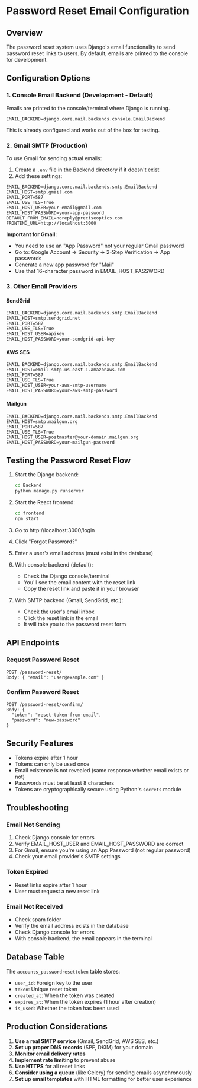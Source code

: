# Password Reset Email Configuration

## Overview
The password reset system uses Django's email functionality to send password reset links to users. By default, emails are printed to the console for development.

## Configuration Options

### 1. Console Email Backend (Development - Default)
Emails are printed to the console/terminal where Django is running.

```env
EMAIL_BACKEND=django.core.mail.backends.console.EmailBackend
```

This is already configured and works out of the box for testing.

### 2. Gmail SMTP (Production)
To use Gmail for sending actual emails:

1. Create a `.env` file in the Backend directory if it doesn't exist
2. Add these settings:

```env
EMAIL_BACKEND=django.core.mail.backends.smtp.EmailBackend
EMAIL_HOST=smtp.gmail.com
EMAIL_PORT=587
EMAIL_USE_TLS=True
EMAIL_HOST_USER=your-email@gmail.com
EMAIL_HOST_PASSWORD=your-app-password
DEFAULT_FROM_EMAIL=noreply@preciseoptics.com
FRONTEND_URL=http://localhost:3000
```

**Important for Gmail:**
- You need to use an "App Password" not your regular Gmail password
- Go to: Google Account → Security → 2-Step Verification → App passwords
- Generate a new app password for "Mail"
- Use that 16-character password in EMAIL_HOST_PASSWORD

### 3. Other Email Providers

#### SendGrid
```env
EMAIL_BACKEND=django.core.mail.backends.smtp.EmailBackend
EMAIL_HOST=smtp.sendgrid.net
EMAIL_PORT=587
EMAIL_USE_TLS=True
EMAIL_HOST_USER=apikey
EMAIL_HOST_PASSWORD=your-sendgrid-api-key
```

#### AWS SES
```env
EMAIL_BACKEND=django.core.mail.backends.smtp.EmailBackend
EMAIL_HOST=email-smtp.us-east-1.amazonaws.com
EMAIL_PORT=587
EMAIL_USE_TLS=True
EMAIL_HOST_USER=your-aws-smtp-username
EMAIL_HOST_PASSWORD=your-aws-smtp-password
```

#### Mailgun
```env
EMAIL_BACKEND=django.core.mail.backends.smtp.EmailBackend
EMAIL_HOST=smtp.mailgun.org
EMAIL_PORT=587
EMAIL_USE_TLS=True
EMAIL_HOST_USER=postmaster@your-domain.mailgun.org
EMAIL_HOST_PASSWORD=your-mailgun-password
```

## Testing the Password Reset Flow

1. Start the Django backend:
   ```bash
   cd Backend
   python manage.py runserver
   ```

2. Start the React frontend:
   ```bash
   cd frontend
   npm start
   ```

3. Go to http://localhost:3000/login

4. Click "Forgot Password?"

5. Enter a user's email address (must exist in the database)

6. With console backend (default):
   - Check the Django console/terminal
   - You'll see the email content with the reset link
   - Copy the reset link and paste it in your browser

7. With SMTP backend (Gmail, SendGrid, etc.):
   - Check the user's email inbox
   - Click the reset link in the email
   - It will take you to the password reset form

## API Endpoints

### Request Password Reset
```
POST /password-reset/
Body: { "email": "user@example.com" }
```

### Confirm Password Reset
```
POST /password-reset/confirm/
Body: { 
  "token": "reset-token-from-email",
  "password": "new-password"
}
```

## Security Features

- Tokens expire after 1 hour
- Tokens can only be used once
- Email existence is not revealed (same response whether email exists or not)
- Passwords must be at least 8 characters
- Tokens are cryptographically secure using Python's `secrets` module

## Troubleshooting

### Email Not Sending
1. Check Django console for errors
2. Verify EMAIL_HOST_USER and EMAIL_HOST_PASSWORD are correct
3. For Gmail, ensure you're using an App Password (not regular password)
4. Check your email provider's SMTP settings

### Token Expired
- Reset links expire after 1 hour
- User must request a new reset link

### Email Not Received
- Check spam folder
- Verify the email address exists in the database
- Check Django console for errors
- With console backend, the email appears in the terminal

## Database Table

The `accounts_passwordresettoken` table stores:
- `user_id`: Foreign key to the user
- `token`: Unique reset token
- `created_at`: When the token was created
- `expires_at`: When the token expires (1 hour after creation)
- `is_used`: Whether the token has been used

## Production Considerations

1. **Use a real SMTP service** (Gmail, SendGrid, AWS SES, etc.)
2. **Set up proper DNS records** (SPF, DKIM) for your domain
3. **Monitor email delivery rates**
4. **Implement rate limiting** to prevent abuse
5. **Use HTTPS** for all reset links
6. **Consider using a queue** (like Celery) for sending emails asynchronously
7. **Set up email templates** with HTML formatting for better user experience
